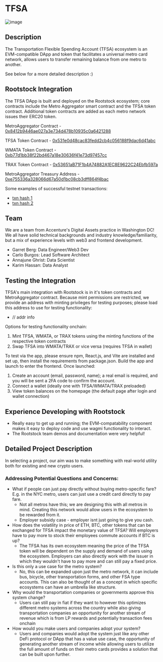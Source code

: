 # TFSA
![image](https://github.com/user-attachments/assets/9b08d30e-0258-41ea-85aa-862f70258a7c)

## Description
The Transportation Flexible Spending Account (TFSA) ecosystem is an EVM-compatible DApp and token that facilitates a universal metro card network, allows users to transfer remaining balance from one metro to another.

See below for a more detailed description :)

## Rootstock Integration
The TFSA DApp is built and deployed on the Rootstock ecosystem; core contracts include the Metro Aggregator smart contract and the TFSA token contract. Additional token contracts are added as each metro network issues their ERC20 token.

MetroAggregator Contract - [0x8412b9446ae027a3e734d478b10935c0a6421288](https://explorer.testnet.rootstock.io/address/0x8412b9446ae027a3e734d478b10935c0a6421288)

TFSA Token Contract - [0x531e0d48cac83fedd2cb4c056188f9dac6d41abc](https://explorer.testnet.rootstock.io/address/0x531e0d48cac83fedd2cb4c056188f9dac6d41abc)

WMATA Token Contract - [0xb77d1bb38f22bd467a18e30636f41e73d97457cc](https://explorer.testnet.rootstock.io/address/0xb77d1bb38f22bd467a18e30636f41e73d97457cc)

TRAX Token Contract - [0x53651aB71F1b4A74882A1EC8E9622C24Ebfb597a](https://explorer.testnet.rootstock.io/address/0x53651aB71F1b4A74882A1EC8E9622C24Ebfb597a)

MetroAggregator Treasury Address - [0xe755336a328066d67a50d1bc08cb3dff864f4bac](https://explorer.testnet.rootstock.io/address/0xe755336a328066d67a50d1bc08cb3dff864f4bac)

Some examples of successful testnet transactions:
- [txn hash 1](https://explorer.testnet.rootstock.io/...)
- [txn hash 2](https://explorer.testnet.rootstock.io/...)

## Team
We are a team from Accenture's Digital Assets practice in Washington DC! We all have solid technical backgrounds and industry knowledge/familiarity, but a mix of experience levels with web3 and frontend development.  
- Garret Berg: Data Engineer/Web3 Dev
- Carlo Burgos: Lead Software Architect
- Annajune Ghrist: Data Scientist
- Karim Hassan: Data Analyst

## Testing the Integration
TFSA's main integration with Rootstock is in it's token contracts and MetroAggregator contract. 
Because mint permissions are restricted, we provide an address with minting privileges for testing purposes; please load this address to use for testing functionality:
- // addr info

Options for testing functionality onchain:
1. Mint TFSA, WMATA, or TRAX tokens using the minting functions of the respective token contracts
2. Swap TFSA into WMATA/TRAX or vice versa (requires TFSA in wallet)

To test via the app, please ensure npm, React.js, and Vite are installed and set up, then install the requirements from package.json. Build the app and launch to enter the frontend. Once launched:
1. Create an account (email, password, name); a real email is required, and you will be sent a 2FA code to confirm the account.
2. Connect a wallet (ideally one with TFSA/WMATA/TRAX preloaded)
3. View token balances on the homepage (the default page after login and wallet connection)

## Experience Developing with Rootstock

- Really easy to get up and running; the EVM-compatability component makes it easy to deploy code and use wagmi functionality to interact.
- The Rootstock team demos and documentation were very helpful!

## Detailed Project Description

In selecting a project, our aim was to make something with real-world utility both for existing and new crypto users.

### Addressing Potential Questions and Concerns:
- What if people can just pay directly without buying metro-specific fare? E.g. in the NYC metro, users can just use a credit card directly to pay fare.
  - Not all metros have this; we are designing this with all metros in mind. Creating this network would allow users in the ecosystem to be rewarded from it. 
  - Employer subsidy case - employer isnt just going to give you cash.
- How does the volatility in price of ETH, BTC, other tokens that can be exchanged for TFSA impact the monetary value of TFSA? Will employers have to pay more to stock their employees commute accounts if BTC is up?
  - The TFSA has its own ecosystem meaning the price of the TFSA token will be dependent on the supply and demand of users using the ecosystem. Employers can also directly work with the issuer in which they wouldn't have to pay more and can still pay a fixed price.
- Is this only a use case for the metro system?
  - No, this can be expanded upon just the metro network, it can include bus, bicycle, other transportation forms, and other FSA type accounts. This can also be thought of as a concept in which specific ecosystems can have an umbrella like structure.
- Why would the transportation companies or governments approve this system change?
  - Users can still pay in fiat if they want to however this optimizes different metro systems across the country while also giving transportation companies an opportunity for another stream of revenue which is from LP rewards and potentially transaction fees onchain
- How would you make users and companies adopt your system?
  - Users and companies would adopt the system just like any other DeFi protocol or DApp that has a value use case, the opportunity of generating another stream of income while allowing users to utilize the full amount of funds on their metro cards provides a solution that can be built upon further.
